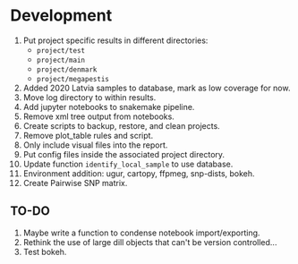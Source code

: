 # Development

1. Put project specific results in different directories:
    - ```project/test```
    - ```project/main```
    - ```project/denmark```
    - ```project/megapestis```
1. Added 2020 Latvia samples to database, mark as low coverage for now.
1. Move log directory to within results.
1. Add jupyter notebooks to snakemake pipeline.
1. Remove xml tree output from notebooks.
1. Create scripts to backup, restore, and clean projects.
1. Remove plot_table rules and script.
1. Only include visual files into the report.
1. Put config files inside the associated project directory.
1. Update function ```identify_local_sample``` to use database.
1. Environment addition: ugur, cartopy, ffpmeg, snp-dists, bokeh.
1. Create Pairwise SNP matrix.

## TO-DO

1. Maybe write a function to condense notebook import/exporting.
1. Rethink the use of large dill objects that can't be version controlled...
1. Test bokeh.
